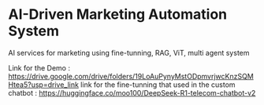 # AI-Driven Marketing Automation System
AI services for marketing using fine-tunning, RAG, ViT, multi agent system


Link for the Demo : https://drive.google.com/drive/folders/19LoAuPynyMstODpmvrjwcKnzSQMHtea5?usp=drive_link
link for the fine-tunning that used in the custom chatbot : https://huggingface.co/moo100/DeepSeek-R1-telecom-chatbot-v2
